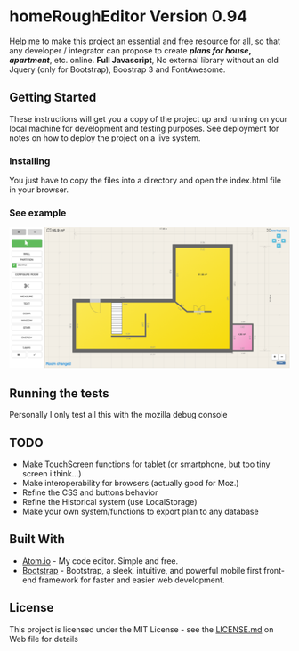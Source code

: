 # homeRoughEditor Version 0.94

Help me to make this project an essential and free resource for all, so that any developer / integrator can propose to create **_plans for house_, _apartment_**, etc. online. **Full Javascript**, No external library without an old Jquery (only for Bootstrap), Boostrap 3 and FontAwesome.

## Getting Started

These instructions will get you a copy of the project up and running on your local machine for development and testing purposes. See deployment for notes on how to deploy the project on a live system.

### Installing

You just have to copy the files into a directory and open the index.html file in your browser.

### See example
![homeRoughEditor](/res/example_room.png?raw=true)

## Running the tests

Personally I only test all this with the mozilla debug console

## TODO
- Make TouchScreen functions for tablet (or smartphone, but too tiny screen i think...)
- Make interoperability for browsers (actually good for Moz.)
- Refine the CSS and buttons behavior
- Refine the Historical system (use LocalStorage)
- Make your own system/functions to export plan to any database 

## Built With

* [Atom.io](https://atom.io/) - My code editor. Simple and free.
* [Bootstrap](getbootstrap.com/docs/3.3/) - Bootstrap, a sleek, intuitive, and powerful mobile first front-end framework for faster and easier web development.

## License

This project is licensed under the MIT License - see the [LICENSE.md](https://en.wikipedia.org/wiki/MIT_License) on Web file for details



